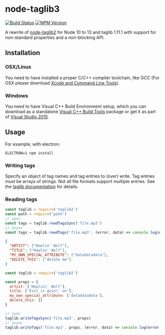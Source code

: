 # node-taglib3

[![Build Status](https://travis-ci.com/schneefux/node-taglib3.svg?branch=master)](https://travis-ci.com/schneefux/node-taglib3)
[![NPM Version](https://img.shields.io/npm/v/taglib3.svg?sanitize=true)](https://www.npmjs.com/package/taglib3)

A rewrite of [node-taglib2](https://github.com/voltraco/node-taglib2) for Node 10 to 13 and taglib 1.11.1 with support for non-standard properties and a non-blocking API.

## Installation

### OSX/Linux

You need to have installed a proper C/C++ compiler toolchain, like GCC (For OSX please download [Xcode and Command Line Tools](https://developer.apple.com/xcode/)).

### Windows

You need to have Visual C++ Build Environment setup, which you can download as a standalone [Visual C++ Build Tools](http://landinghub.visualstudio.com/visual-cpp-build-tools) package or get it as part of [Visual Studio 2015](https://www.visualstudio.com/products/visual-studio-community-vs).

## Usage
For example, with electron:

```
ELECTRON=1 npm install
```

### Writing tags

Specify an object of tag names and tag entries to (over) write. Tag entries must be arrays of strings. Not all file formats support multiple entries.
See the [taglib documentation](https://taglib.org/api/classTagLib_1_1PropertyMap.html) for details.

### Reading tags

```js
const taglib = require('taglib2')
const path = require('path')
// sync
const tags = taglib.readTagsSync('file.mp3')
// async
const tags = taglib.readTags('file.mp3', (error, data) => console.log(error, data))
```

```json
{
  "ARTIST": ["Howlin' Wolf"],
  "TITLE": ["Howlin' Wolf"],
  "MY_OWN_SPECIAL_ATTRIBUTE": ["datadatadata"],
  "DELETE_THIS": ["delete me"]
}
```

```js
const taglib = require('taglib2')

const props = {
  artist: ['Howlin\' Wolf'],
  title: ['Evil is goin\' on'],
  my_own_special_attribute: ['datadatadata'],
  delete_this: []
}

// sync
taglib.writeTagsSync('file.mp3', props)
// async
taglib.writeTags('file.mp3', props, (error, data) => console.log(error, data))
```